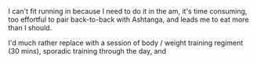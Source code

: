 I can't fit running in because I need to do it in the am, it's time consuming, too effortful to pair back-to-back with Ashtanga, and leads me to eat more than I should.

I'd much rather replace with a session of body / weight training regiment (30 mins), sporadic training through the day, and 

